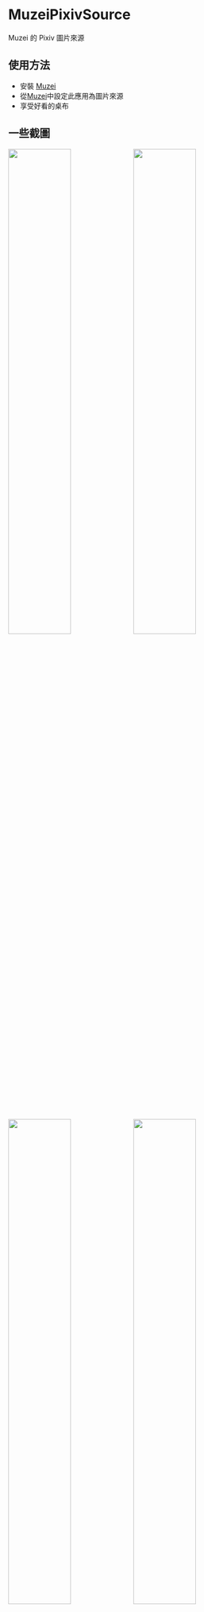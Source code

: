 # MuzeiPixivSource
Muzei 的 Pixiv 圖片來源

## 使用方法
* 安裝 [Muzei]
* 從[Muzei]中設定此應用為圖片來源
* 享受好看的桌布

## 一些截圖
<img src="https://user-images.githubusercontent.com/5798637/38470351-17574e20-3b94-11e8-8824-59a59ce505d2.png" width="50%"/><img src="https://user-images.githubusercontent.com/5798637/38470371-62ac6d1a-3b94-11e8-9104-535228bcaf70.png" width="50%"/><img src="https://user-images.githubusercontent.com/5798637/38470375-6a1a7c5e-3b94-11e8-9175-d4816bb14c9b.png" width="50%"/><img src="https://user-images.githubusercontent.com/5798637/38470378-705d2936-3b94-11e8-9938-a53d2b6e7a94.png" width="50%"/>

[Muzei]: https://play.google.com/store/apps/details?id=net.nurik.roman.muzei
